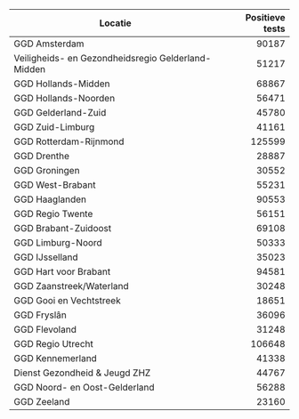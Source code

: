 | Locatie | Positieve tests |
|---------|----------------:|
| GGD Amsterdam                            | 90187 |
| Veiligheids- en Gezondheidsregio Gelderland-Midden | 51217 |
| GGD Hollands-Midden                      | 68867 |
| GGD Hollands-Noorden                     | 56471 |
| GGD Gelderland-Zuid                      | 45780 |
| GGD Zuid-Limburg                         | 41161 |
| GGD Rotterdam-Rijnmond                   | 125599 |
| GGD Drenthe                              | 28887 |
| GGD Groningen                            | 30552 |
| GGD West-Brabant                         | 55231 |
| GGD Haaglanden                           | 90553 |
| GGD Regio Twente                         | 56151 |
| GGD Brabant-Zuidoost                     | 69108 |
| GGD Limburg-Noord                        | 50333 |
| GGD IJsselland                           | 35023 |
| GGD Hart voor Brabant                    | 94581 |
| GGD Zaanstreek/Waterland                 | 30248 |
| GGD Gooi en Vechtstreek                  | 18651 |
| GGD Fryslân                              | 36096 |
| GGD Flevoland                            | 31248 |
| GGD Regio Utrecht                        | 106648 |
| GGD Kennemerland                         | 41338 |
| Dienst Gezondheid & Jeugd ZHZ            | 44767 |
| GGD Noord- en Oost-Gelderland            | 56288 |
| GGD Zeeland                              | 23160 |
